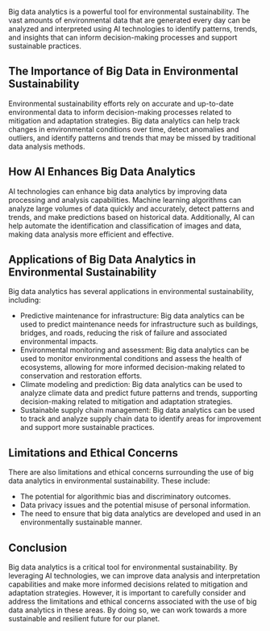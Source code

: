 

Big data analytics is a powerful tool for environmental sustainability. The vast amounts of environmental data that are generated every day can be analyzed and interpreted using AI technologies to identify patterns, trends, and insights that can inform decision-making processes and support sustainable practices.

The Importance of Big Data in Environmental Sustainability
----------------------------------------------------------

Environmental sustainability efforts rely on accurate and up-to-date environmental data to inform decision-making processes related to mitigation and adaptation strategies. Big data analytics can help track changes in environmental conditions over time, detect anomalies and outliers, and identify patterns and trends that may be missed by traditional data analysis methods.

How AI Enhances Big Data Analytics
----------------------------------

AI technologies can enhance big data analytics by improving data processing and analysis capabilities. Machine learning algorithms can analyze large volumes of data quickly and accurately, detect patterns and trends, and make predictions based on historical data. Additionally, AI can help automate the identification and classification of images and data, making data analysis more efficient and effective.

Applications of Big Data Analytics in Environmental Sustainability
------------------------------------------------------------------

Big data analytics has several applications in environmental sustainability, including:

* Predictive maintenance for infrastructure: Big data analytics can be used to predict maintenance needs for infrastructure such as buildings, bridges, and roads, reducing the risk of failure and associated environmental impacts.
* Environmental monitoring and assessment: Big data analytics can be used to monitor environmental conditions and assess the health of ecosystems, allowing for more informed decision-making related to conservation and restoration efforts.
* Climate modeling and prediction: Big data analytics can be used to analyze climate data and predict future patterns and trends, supporting decision-making related to mitigation and adaptation strategies.
* Sustainable supply chain management: Big data analytics can be used to track and analyze supply chain data to identify areas for improvement and support more sustainable practices.

Limitations and Ethical Concerns
--------------------------------

There are also limitations and ethical concerns surrounding the use of big data analytics in environmental sustainability. These include:

* The potential for algorithmic bias and discriminatory outcomes.
* Data privacy issues and the potential misuse of personal information.
* The need to ensure that big data analytics are developed and used in an environmentally sustainable manner.

Conclusion
----------

Big data analytics is a critical tool for environmental sustainability. By leveraging AI technologies, we can improve data analysis and interpretation capabilities and make more informed decisions related to mitigation and adaptation strategies. However, it is important to carefully consider and address the limitations and ethical concerns associated with the use of big data analytics in these areas. By doing so, we can work towards a more sustainable and resilient future for our planet.

